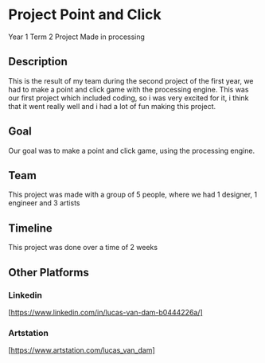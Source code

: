 # Project Point and Click

Year 1 Term 2 Project Made in processing

## Description

This is the result of my team during the second project of the first year, we had to make a point and click game with the processing engine. This was our first project which included coding, so i was very excited for it, i think that it went really well and i had a lot of fun making this project.

## Goal

Our goal was to make a point and click game, using the processing engine.

## Team

This project was made with a group of 5 people, where we had 1 designer, 1 engineer and 3 artists

## Timeline

This project was done over a time of 2 weeks

## Other Platforms

### Linkedin
[https://www.linkedin.com/in/lucas-van-dam-b0444226a/]

### Artstation
[https://www.artstation.com/lucas_van_dam]

